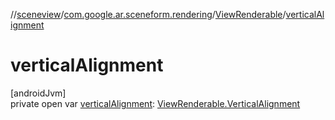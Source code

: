 //[sceneview](../../../index.md)/[com.google.ar.sceneform.rendering](../index.md)/[ViewRenderable](index.md)/[verticalAlignment](vertical-alignment.md)

# verticalAlignment

[androidJvm]\
private open var [verticalAlignment](vertical-alignment.md): [ViewRenderable.VerticalAlignment](-vertical-alignment/index.md)
